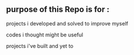 ## purpose of this Repo is for :

projects i developed and solved to improve myself

codes i thought might be useful

projects i've built and yet to

